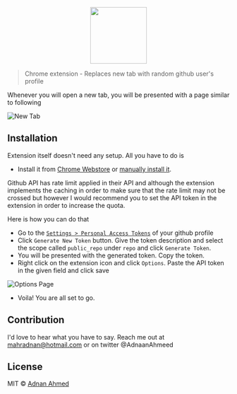 <p align="center">
	<img width="128" src="http://i.imgur.com/xSva32j.png" text-align="center">
</p>

> Chrome extension - Replaces new tab with random github user's profile

Whenever you will open a new tab, you will be presented with a page similar to following

![New Tab](http://i.imgur.com/hr4ikum.png)

## Installation

Extension itself doesn't need any setup. All you have to do is

- Install it from [Chrome Webstore](http://google.com)  or [manually install it](http://superuser.com/a/247654/6877).


Github API has rate limit applied in their API and although the extension implements the caching in order to make sure that the rate limit may not be crossed but however I would recommend you to set the API token in the extension in order to increase the quota. 

Here is how you can do that
   
- Go to the [`Settings > Personal Access Tokens`](https://github.com/settings/tokens) of your github profile
- Click `Generate New Token` button. Give the token description and select the scope called `public_repo` under `repo` and click `Generate Token`.
- You will be presented with the generated token. Copy the token.
- Right click on the extension icon and click `Options`. Paste the API token in the given field and click save

![Options Page](http://i.imgur.com/KdK5S6L.png)

- Voila! You are all set to go.

## Contribution
I'd love to hear what you have to say. Reach me out at mahradnan@hotmail.com or on twitter @AdnaanAhmeed

## License
MIT © [Adnan Ahmed](https://github.com/idnan)